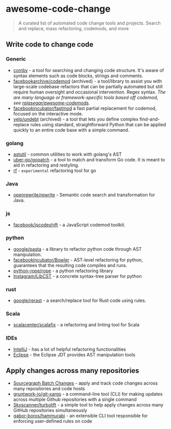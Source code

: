 # awesome-code-change
> A curated list of automated code change tools and projects. Search and replace, mass refactoring, codemods, and more

## Write code to change code

### Generic

- [comby](https://comby.dev/) -  a tool for searching and changing code structure. It's aware of syntax elements such as code blocks, strings and comments.
- [facebookarchive/codemod](https://github.com/facebookarchive/codemod) (archived) - a tool/library to assist you with large-scale codebase refactors that can be partially automated but still require human oversight and occasional intervention. Regex syntax.
_The are many language or framework-specific tools based off codemod, see [rajasegar/awesome-codemods](https://github.com/rajasegar/awesome-codemods)._
- [facebookincubator/fastmod](https://github.com/facebookincubator/fastmod) a fast partial replacement for codemod, focused on the interactive mode.
- [yelp/undebt](https://github.com/Yelp/undebt) (archived) - a tool that lets you define complex find-and-replace rules using standard, straightforward Python that can be applied quickly to an entire code base with a simple command.

### golang

- [astutil](https://sourcegraph.com/github.com/golang/tools/-/docs/golang.org/x/tools/go/ast/astutil) - common utilities to work with golang's AST
- [uber-go/gopatch](https://github.com/uber-go/gopatch#gopatch) - a tool to match and transform Go code. It is meant to aid in refactoring and restyling.
- [rf](https://github.com/rsc/rf) - `experimental` refactoring tool for go

### Java
- [openrewrite/rewrite](https://github.com/openrewrite/rewrite) - Semantic code search and transformation for Java.

### js

- [facebook/jscodeshift](https://github.com/facebook/jscodeshift) - a JavaScript codemod toolkit.

### python

- [google/pasta](https://github.com/google/pasta) - a library to refactor python code through AST manipulation. 
- [facebookincubator/Bowler](https://github.com/facebookincubator/bowler) - AST-level refactoring for python, guarantees that the resulting code compiles and runs.
- [python-rope/rope](https://github.com/python-rope/rope) - a python refactoring library
- [Instagram/LibCST](https://github.com/Instagram/LibCST) - a concrete syntax-tree parser for python

### rust

- [google/rerast](https://github.com/google/rerast) - a search/replace tool for Rust code using rules.

### Scala

- [scalacenter/scalafix](https://github.com/scalacenter/scalafix) - a refactoring and linting tool for Scala


### IDEs

- [IntelliJ](https://www.jetbrains.com/help/idea/refactoring-source-code.html) - has a lot of helpful refactoring functionalities
- [Eclipse](https://www.vogella.com/tutorials/EclipseJDT/article.html) - the Eclipse JDT provides AST manipulation tools


## Apply changes across many repositories

- [Sourcegraph Batch Changes](https://docs.sourcegraph.com/batch_changes) - apply and track code changes across many repositories and code hosts
- [gruntwork-io/git-xargs](https://github.com/gruntwork-io/git-xargs) - a command-line tool (CLI) for making updates across multiple Github repositories with a single command
- [Skyscanner/turbolift](https://github.com/Skyscanner/turbolift) - a simple tool to help apply changes across many GitHub repositories simultaneously
- [gabor-boros/hammurabi](https://github.com/gabor-boros/hammurabi) - an extensible CLI tool responsible for enforcing user-defined rules on code
